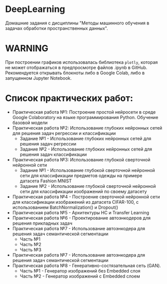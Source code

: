 # DeepLearning
Домашние задания с дисциплины "Методы машинного обучения в задачах обработки пространственных данных".

# WARNING
При построении графиков использовалась библиотека `plotly`, которая не может отображаться в предпросмотре файлов .ipynb в GitHub.
Рекомендуется открывать блокноты либо в Google Colab, либо в запущенном Jupyter Notebook.

# Список практических работ:
- Практическая работа №1: Построение простой нейросети в среде Google Colaboratory на языке программирования Python. Обучение базовой модели
- Практическая работа №2: Использование глубоких нейронных сетей для решения задач регрессии и классификации
    - Задание №1 - Использование глубоких нейронных сетей для решения задач регрессии
    - Задание №2 - Использование глубоких нейронных сетей для решения задач классификации
- Практическая работа №3: Использование глубокой сверточной нейронной сети
    - Задание №1 - Использование глубокой сверточной нейронной сети для классификации предметов одежды на примере датасета Fashion MNIST
    - Задание №2 - Использование глубокой сверточной нейронной сети для классификации изображений по своему датасету
- Практическая работа №4 - Построение сверточной нейронной сети для классификации изображений из датасета CIFAR-100, с использованием BatchNormalization() и Dropout()
- Практическая работа №5 - Архитектуры НС и Transfer Learning
- Практическая работа №6 - Проектирование автоэнкодеров для решения прикладных задач
- Практическая работа №7 - Использование автоэнкодера для решения задач семантической сегментации
    - Часть №1
    - Часть №2
    - Часть №3
- Практическая работа №7 - Использование автоэнкодера для решения задач семантической сегментации
- Практическая работа №8 - Генеративно-состязательная сеть (GAN).
    - Часть №1 - Генератор изображений без Embedded слоя
    - Часть №2 - Генератор изображений с Embedded слоем
